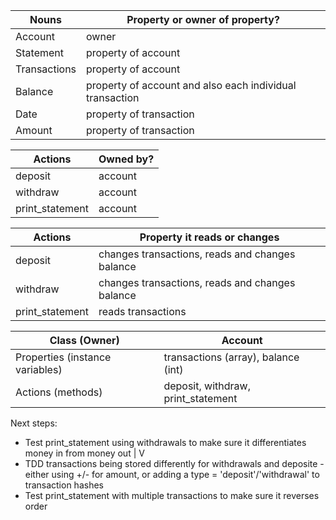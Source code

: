 | Nouns        | Property or owner of property?                           |
| ------------ | -------------------------------------------------------- |
| Account      | owner                                                    |
| Statement    | property of account                                      |
| Transactions | property of account                                      |
| Balance      | property of account and also each individual transaction |
| Date         | property of transaction                                  |
| Amount       | property of transaction                                  |

| Actions         | Owned by? |
| --------------- | --------- |
| deposit         | account   |
| withdraw        | account   |
| print_statement | account   |

| Actions         | Property it reads or changes                    |
| --------------- | ----------------------------------------------- |
| deposit         | changes transactions, reads and changes balance |
| withdraw        | changes transactions, reads and changes balance |
| print_statement | reads transactions                              |

| Class (Owner)                   | Account                             |
| ------------------------------- | ----------------------------------- |
| Properties (instance variables) | transactions (array), balance (int) |
| Actions (methods)               | deposit, withdraw, print_statement  |

Next steps:

- Test print_statement using withdrawals to make sure it differentiates money in from money out
  |
  V
- TDD transactions being stored differently for withdrawals and deposite - either using +/- for amount, or adding a type = 'deposit'/'withdrawal' to transaction hashes
- Test print_statement with multiple transactions to make sure it reverses order
